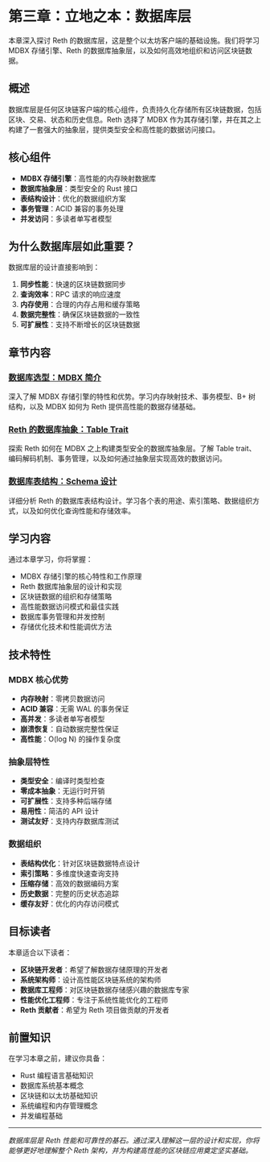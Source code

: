 # 第三章：立地之本：数据库层

本章深入探讨 Reth 的数据库层，这是整个以太坊客户端的基础设施。我们将学习 MDBX 存储引擎、Reth 的数据库抽象层，以及如何高效地组织和访问区块链数据。

## 概述

数据库层是任何区块链客户端的核心组件，负责持久化存储所有区块链数据，包括区块、交易、状态和历史信息。Reth 选择了 MDBX 作为其存储引擎，并在其之上构建了一套强大的抽象层，提供类型安全和高性能的数据访问接口。

## 核心组件

- **MDBX 存储引擎**：高性能的内存映射数据库
- **数据库抽象层**：类型安全的 Rust 接口
- **表结构设计**：优化的数据组织方案
- **事务管理**：ACID 兼容的事务处理
- **并发访问**：多读者单写者模型

## 为什么数据库层如此重要？

数据库层的设计直接影响到：

1. **同步性能**：快速的区块链数据同步
2. **查询效率**：RPC 请求的响应速度
3. **内存使用**：合理的内存占用和缓存策略
4. **数据完整性**：确保区块链数据的一致性
5. **可扩展性**：支持不断增长的区块链数据

## 章节内容

### [数据库选型：MDBX 简介](01-introduction-to-mdbx.md)
深入了解 MDBX 存储引擎的特性和优势。学习内存映射技术、事务模型、B+ 树结构，以及 MDBX 如何为 Reth 提供高性能的数据存储基础。

### [Reth 的数据库抽象：Table Trait](02-reth-db-abstraction.md)
探索 Reth 如何在 MDBX 之上构建类型安全的数据库抽象层。了解 Table trait、编码解码机制、事务管理，以及如何通过抽象层实现高效的数据访问。

### [数据库表结构：Schema 设计](03-database-schema-map.md)
详细分析 Reth 的数据库表结构设计。学习各个表的用途、索引策略、数据组织方式，以及如何优化查询性能和存储效率。

## 学习内容

通过本章学习，你将掌握：

- MDBX 存储引擎的核心特性和工作原理
- Reth 数据库抽象层的设计和实现
- 区块链数据的组织和存储策略
- 高性能数据访问模式和最佳实践
- 数据库事务管理和并发控制
- 存储优化技术和性能调优方法

## 技术特性

### MDBX 核心优势
- **内存映射**：零拷贝数据访问
- **ACID 兼容**：无需 WAL 的事务保证
- **高并发**：多读者单写者模型
- **崩溃恢复**：自动数据完整性保证
- **高性能**：O(log N) 的操作复杂度

### 抽象层特性
- **类型安全**：编译时类型检查
- **零成本抽象**：无运行时开销
- **可扩展性**：支持多种后端存储
- **易用性**：简洁的 API 设计
- **测试友好**：支持内存数据库测试

### 数据组织
- **表结构优化**：针对区块链数据特点设计
- **索引策略**：多维度快速查询支持
- **压缩存储**：高效的数据编码方案
- **历史数据**：完整的历史状态追踪
- **缓存友好**：优化的内存访问模式

## 目标读者

本章适合以下读者：

- **区块链开发者**：希望了解数据存储原理的开发者
- **系统架构师**：设计高性能区块链系统的架构师
- **数据库工程师**：对区块链数据存储感兴趣的数据库专家
- **性能优化工程师**：专注于系统性能优化的工程师
- **Reth 贡献者**：希望为 Reth 项目做贡献的开发者

## 前置知识

在学习本章之前，建议你具备：

- Rust 编程语言基础知识
- 数据库系统基本概念
- 区块链和以太坊基础知识
- 系统编程和内存管理概念
- 并发编程基础

---

*数据库层是 Reth 性能和可靠性的基石。通过深入理解这一层的设计和实现，你将能够更好地理解整个 Reth 架构，并为构建高性能的区块链应用奠定坚实基础。*